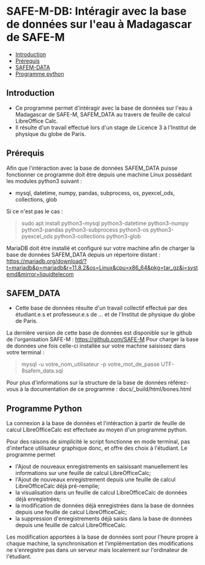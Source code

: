 # SAFE-M-DB: Intéragir avec la base de données sur l'eau à Madagascar de SAFE-M

* [Introduction](##introduction)
* [Prérequis](##support)
* [SAFEM-DATA](##MariaDB)
* [Programme python](##python)

## Introduction <a class="anchor" id="introduction"></a>

* Ce programme permet d'intéragir avec la base de données sur l'eau à Madagascar de SAFE-M, SAFEM_DATA au travers de feuille de calcul LibreOffice Calc.
* Il résulte d'un travail effectué lors d'un stage de Licence 3 à l'Institut de physique du globe de Paris.


## Prérequis <a class="anchor" id="support"></a>

Afin que l'intéraction avec la base de données SAFEM_DATA puisse fonctionner ce programme doit être depuis une machine Linux possédant les modules python3 suivant :

* mysql, datetime, numpy, pandas, subprocess, os, pyexcel_ods, collections, glob

Si ce n'est pas le cas : 
> sudo apt install python3-mysql python3-datetime python3-numpy python3-pandas python3-subprocess python3-os python3-pyexcel_ods python3-collections python3-glob

MariaDB doit être installé et configuré sur votre machine afin de charger la base de données SAFEM_DATA depuis un répertoire distant : 
https://mariadb.org/download/?t=mariadb&p=mariadb&r=11.8.2&os=Linux&cpu=x86_64&pkg=tar_gz&i=systemd&mirror=liquidtelecom

## SAFEM_DATA <a class="anchor" id="MariaDB"></a>

* Cette base de données résulte d'un travail collectif effectué par des étudiant.e.s et professeur.e.s de ...  et de l'Institut de physique du globe de Paris.

La dernière version de cette base de données est disponible sur le github de l'organisation SAFE-M : https://github.com/SAFE-M
Pour charger la base de données une fois celle-ci installée sur votre machine saisissez dans votre terminal : 
> mysql -u votre_nom_utilisateur -p votre_mot_de_passe UTF-8safem_data.sql

Pour plus d'informations sur la structure de la base de données référez-vous à la documentation de ce programme : docs/_build/html/bones.html


## Programme Python <a class="anchor" id="python-and-sql"></a>

La connexion à la base de données et l'intéraction à partir de feuille de calcul LibreOfficeCalc est effectuée au moyen d'un programme python. 

Pour des raisons de simplicité le script fonctionne en mode terminal, pas d'interface utilisateur graphique donc, et offre des choix à l'étudiant. Le programme permet

* l'Ajout de nouveaux enregistrements en saisissant manuellement les informations sur une feuille de calcul LibreOfficeCalc;
* l'Ajout de nouveaux enregistrement depuis une feuille de calcul LibreOfficeCalc déjà pré-remplie;
* la visualisation dans un feuille de calcul LibreOfficeCalc de données déjà enregistrées;
* la modification de données déjà enregistrées dans la base de données depuis une feuille de calcul LibreOfficeCalc;
* la suppression d'enregistrements déjà saisis dans la base de données depuis une feuille de calcul LibreOfficeCalc.

Les modification apportées à la base de données sont pour l'heure propre à chaque machine, la synchronisation et l'implémentation des modifications ne s'enregistre pas dans un serveur mais localement sur l'ordinateur de l'étudiant. 